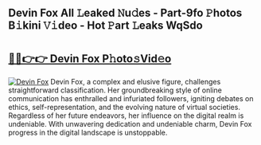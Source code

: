 ## Devin Fox All 𝙻eaked 𝙽u𝚍es - Part-9fo 𝙿hotos B𝚒kini 𝚅𝚒deo - Hot 𝙿art 𝙻eaks WqSdo

# <h2><a href="http://ld29xx.urlbe.top/?page=Devin+Fox">🔗🔗👉👉 Devin Fox P𝚑oto𝚜Vid𝚎o</a></h2>

[![Devin Fox](https://i.imgur.com/eBuTRDB.gif)](http://ld29xx.urlbe.top/?page=Devin+Fox)
Devin Fox, a complex and elusive figure, challenges straightforward classification. Her groundbreaking style of online communication has enthralled and infuriated followers, igniting debates on ethics, self-representation, and the evolving nature of virtual societies. Regardless of her future endeavors, her influence on the digital realm is undeniable. With unwavering dedication and undeniable charm, Devin Fox progress in the digital landscape is unstoppable.
